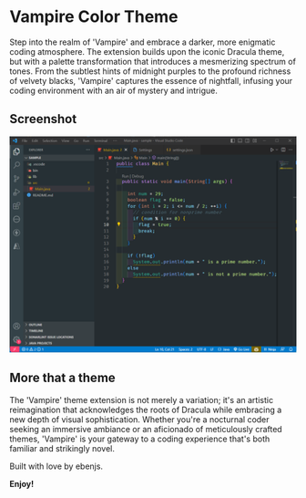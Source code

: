 # Vampire Color Theme

Step into the realm of 'Vampire' and embrace a darker, more enigmatic coding atmosphere. The extension builds upon the iconic Dracula theme, but with a palette transformation that introduces a mesmerizing spectrum of tones. From the subtlest hints of midnight purples to the profound richness of velvety blacks, 'Vampire' captures the essence of nightfall, infusing your coding environment with an air of mystery and intrigue.

## Screenshot

<img src="screenshots/shoot-1.png" alt="screenshot-1" />

## More that a theme

The 'Vampire' theme extension is not merely a variation; it's an artistic reimagination that acknowledges the roots of Dracula while embracing a new depth of visual sophistication. Whether you're a nocturnal coder seeking an immersive ambiance or an aficionado of meticulously crafted themes, 'Vampire' is your gateway to a coding experience that's both familiar and strikingly novel.

Built with love by ebenjs.

**Enjoy!**
